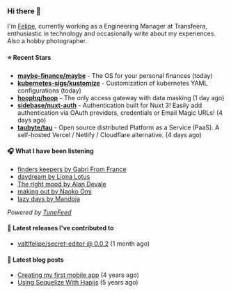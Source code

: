 ### Hi there 👋

I'm [Felipe](https://felipevm.com), currently working as a Engineering Manager at Transfeera, enthusiastic in technology and occasionally write about my experiences. Also a hobby photographer.

#### ⭐ Recent Stars
- **[maybe-finance/maybe](https://github.com/maybe-finance/maybe)** - The OS for your personal finances (today)
- **[kubernetes-sigs/kustomize](https://github.com/kubernetes-sigs/kustomize)** - Customization of kubernetes YAML configurations (today)
- **[hoophq/hoop](https://github.com/hoophq/hoop)** - The only access gateway with data masking (1 day ago)
- **[sidebase/nuxt-auth](https://github.com/sidebase/nuxt-auth)** - Authentication built for Nuxt 3! Easily add authentication via OAuth providers, credentials or Email Magic URLs! (4 days ago)
- **[taubyte/tau](https://github.com/taubyte/tau)** - Open source distributed Platform as a Service (PaaS). A self-hosted Vercel / Netlify / Cloudflare alternative. (4 days ago)

#### 🎧 What I have been listening
- [finders keepers by Gabri From France](https://open.spotify.com/track/7zOCuC0lIMGoTP8z0xUluv)
- [daydream by Liona Lotus](https://open.spotify.com/track/57XuroWBY0xlYqTEOArRyO)
- [The right mood by Alan Devale](https://open.spotify.com/track/0lzMp9DVxuCFUXE1eztXjc)
- [making out by Naoko Omi](https://open.spotify.com/track/31sRAMv4XlnUbvDTFvXJSP)
- [lazy days by Mandoja](https://open.spotify.com/track/5fJoCtqF88ahLix2iwAHtz)

_Powered by [TuneFeed](https://tunefeed.app?ref=valtlfelipe-gh-profile)_ 

#### 🚀 Latest releases I've contributed to


- [valtlfelipe/secret-editor @ 0.0.2](https://github.com/valtlfelipe/secret-editor/releases/tag/0.0.2) (1 month ago)

#### 📄 Latest blog posts
- [Creating my first mobile app](https://felipevm.com/posts/creating-my-first-mobile-app/) (4 years ago)
- [Using Sequelize With Hapijs](https://felipevm.com/posts/using-sequelize-with-hapijs/) (5 years ago)
